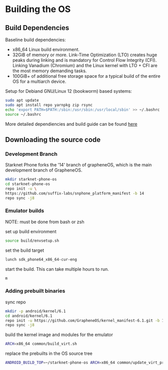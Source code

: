 # Building the OS

## Build Dependencies

Baseline build dependencies:

- x86_64 Linux build environment.
- 32GiB of memory or more. Link-Time Optimization (LTO) creates huge peaks
  during linking and is mandatory for Control Flow Integrity (CFI). Linking
  Vanadium (Chromium) and the Linux kernel with LTO + CFI are the most memory
  demanding tasks.
- 100GiB+ of additional free storage space for a typical build of the entire
  OS for a multiarch device.

Setup for Debiand GNU/Linux 12 (bookworm) based systems:

```bash
sudo apt update
sudo apt install repo yarnpkg zip rsync
echo 'export PATH=$PATH:/sbin:/usr/sbin:/usr/local/sbin' >> ~/.bashrc
source ~/.bashrc
```

More detailed dependiencies and build guide can be found
[here](https://grapheneos.org/build)

## Downloading the source code

### Development Branch

Starknet Phone forks the '14' branch of grapheneOS, which is the main
development branch of GrapheneOS.

```bash
mkdir starknet-phone-os
cd starknet-phone-os
repo init -u \
https://github.com/suffix-labs/snphone_platform_manifest -b 14
repo sync -j8
```

### Emulator builds

NOTE: must be done from bash or zsh

set up build environment

```bash
source build/envsetup.sh
```

set the build target

```bash
lunch sdk_phone64_x86_64-cur-eng
```

start the build. This can take multiple hours to run.

```bash
m
```

### Adding prebuilt binaries

sync repo

```bash
mkdir -p android/kernel/6.1
cd android/kernel/6.1
repo init -u https://github.com/GrapheneOS/kernel_manifest-6.1.git -b 14
repo sync -j8
```

build the kernel image and modules for the emulator

```bash
ARCH=x86_64 common/build_virt.sh
```

replace the prebuilts in the OS source tree

```bash
ANDROID_BUILD_TOP=~/starknet-phone-os ARCH=x86_64 common/update_virt_prebuilts.sh
```
